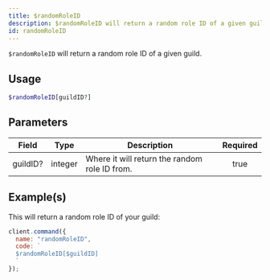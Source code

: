 ```yaml
---
title: $randomRoleID
description: $randomRoleID will return a random role ID of a given guild.
id: randomRoleID
---
```


`$randomRoleID` will return a random role ID of a given guild.

## Usage

```php
$randomRoleID[guildID?]
```

## Parameters

| Field    | Type    | Description                                   | Required |
| -------- | ------- | --------------------------------------------- | :------: |
| guildID? | integer | Where it will return the random role ID from. |   true   |

## Example(s)

This will return a random role ID of your guild:

```javascript
client.command({
  name: "randomRoleID",
  code: `
  $randomRoleID[$guildID]
  `
});
```

